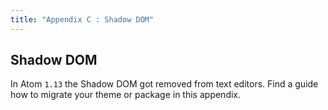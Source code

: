 ```yaml
---
title: "Appendix C : Shadow DOM"
---
```


## Shadow DOM

In Atom `1.13` the Shadow DOM got removed from text editors. Find a guide how to migrate your theme or package in this appendix.
